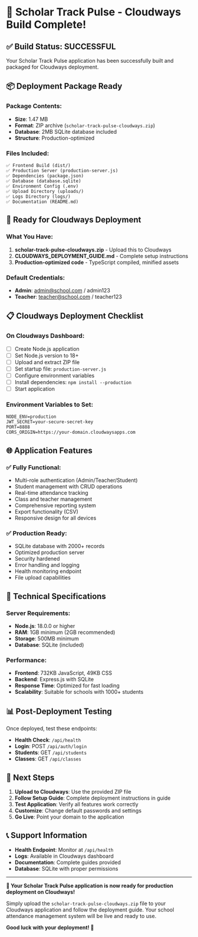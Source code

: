 # 🎉 Scholar Track Pulse - Cloudways Build Complete!

## ✅ Build Status: SUCCESSFUL

Your Scholar Track Pulse application has been successfully built and packaged for Cloudways deployment.

## 📦 Deployment Package Ready

### Package Contents:
- **Size**: 1.47 MB
- **Format**: ZIP archive (`scholar-track-pulse-cloudways.zip`)
- **Database**: 2MB SQLite database included
- **Structure**: Production-optimized

### Files Included:
```
✅ Frontend Build (dist/)
✅ Production Server (production-server.js)
✅ Dependencies (package.json)
✅ Database (database.sqlite)
✅ Environment Config (.env)
✅ Upload Directory (uploads/)
✅ Logs Directory (logs/)
✅ Documentation (README.md)
```

## 🚀 Ready for Cloudways Deployment

### What You Have:
1. **scholar-track-pulse-cloudways.zip** - Upload this to Cloudways
2. **CLOUDWAYS_DEPLOYMENT_GUIDE.md** - Complete setup instructions
3. **Production-optimized code** - TypeScript compiled, minified assets

### Default Credentials:
- **Admin**: admin@school.com / admin123
- **Teacher**: teacher@school.com / teacher123

## 📋 Cloudways Deployment Checklist

### On Cloudways Dashboard:
- [ ] Create Node.js application
- [ ] Set Node.js version to 18+
- [ ] Upload and extract ZIP file
- [ ] Set startup file: `production-server.js`
- [ ] Configure environment variables
- [ ] Install dependencies: `npm install --production`
- [ ] Start application

### Environment Variables to Set:
```
NODE_ENV=production
JWT_SECRET=your-secure-secret-key
PORT=8888
CORS_ORIGIN=https://your-domain.cloudwaysapps.com
```

## 🌐 Application Features

### ✅ Fully Functional:
- Multi-role authentication (Admin/Teacher/Student)
- Student management with CRUD operations
- Real-time attendance tracking
- Class and teacher management
- Comprehensive reporting system
- Export functionality (CSV)
- Responsive design for all devices

### ✅ Production Ready:
- SQLite database with 2000+ records
- Optimized production server
- Security hardened
- Error handling and logging
- Health monitoring endpoint
- File upload capabilities

## 🔧 Technical Specifications

### Server Requirements:
- **Node.js**: 18.0.0 or higher
- **RAM**: 1GB minimum (2GB recommended)
- **Storage**: 500MB minimum
- **Database**: SQLite (included)

### Performance:
- **Frontend**: 732KB JavaScript, 49KB CSS
- **Backend**: Express.js with SQLite
- **Response Time**: Optimized for fast loading
- **Scalability**: Suitable for schools with 1000+ students

## 📊 Post-Deployment Testing

Once deployed, test these endpoints:
- **Health Check**: `/api/health`
- **Login**: POST `/api/auth/login`
- **Students**: GET `/api/students`
- **Classes**: GET `/api/classes`

## 🎯 Next Steps

1. **Upload to Cloudways**: Use the provided ZIP file
2. **Follow Setup Guide**: Complete deployment instructions in guide
3. **Test Application**: Verify all features work correctly
4. **Customize**: Change default passwords and settings
5. **Go Live**: Point your domain to the application

## 📞 Support Information

- **Health Endpoint**: Monitor at `/api/health`
- **Logs**: Available in Cloudways dashboard
- **Documentation**: Complete guides provided
- **Database**: SQLite with proper permissions

---

**🎉 Your Scholar Track Pulse application is now ready for production deployment on Cloudways!**

Simply upload the `scholar-track-pulse-cloudways.zip` file to your Cloudways application and follow the deployment guide. Your school attendance management system will be live and ready to use.

**Good luck with your deployment! 🚀**

